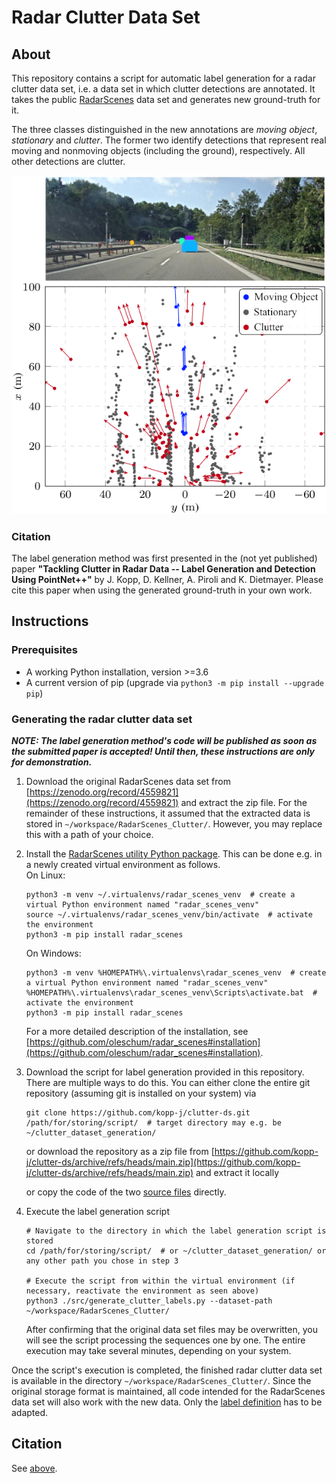 # Radar Clutter Data Set

## About

This repository contains a script for automatic label generation for a radar clutter data set, i.e. a data set in which clutter detections are annotated. It takes the public [RadarScenes](https://radar-scenes.com) data set and generates new ground-truth for it.

The three classes distinguished in the new annotations are *moving object*, *stationary* and *clutter*. The former two identify detections that represent real moving and nonmoving objects (including the ground), respectively. All other detections are clutter.

![Example image labeled clutter](Example_Image.png)

### Citation

The label generation method was first presented in the (not yet published) paper **"Tackling Clutter in Radar Data -- Label Generation and Detection Using PointNet++"** by J. Kopp, D. Kellner, A. Piroli and K. Dietmayer. Please cite this paper when using the generated ground-truth in your own work.
<!-- This creates a collapsed block: 
<details><summary>BibTeX</summary>
TODO
</details>
-->

## Instructions

### Prerequisites

* A working Python installation, version >=3.6
* A current version of pip (upgrade via `python3 -m pip install --upgrade pip`)

### Generating the radar clutter data set

***NOTE: The label generation method's code will be published as soon as the submitted paper is accepted! Until then, these instructions are only for demonstration.***

1. Download the original RadarScenes data set from [https://zenodo.org/record/4559821](https://zenodo.org/record/4559821) and extract the zip file. For the remainder of these instructions, it assumed that the extracted data is stored in `~/workspace/RadarScenes_Clutter/`. However, you may replace this with a path of your choice.

2. Install the [RadarScenes utility Python package](https://github.com/oleschum/radar_scenes). This can be done e.g. in a newly created virtual environment as follows.\
    On Linux:
    ```shell
    python3 -m venv ~/.virtualenvs/radar_scenes_venv  # create a virtual Python environment named "radar_scenes_venv"
    source ~/.virtualenvs/radar_scenes_venv/bin/activate  # activate the environment
    python3 -m pip install radar_scenes
    ```
    On Windows:
    ```shell
    python3 -m venv %HOMEPATH%\.virtualenvs\radar_scenes_venv  # create a virtual Python environment named "radar_scenes_venv"
    %HOMEPATH%\.virtualenvs\radar_scenes_venv\Scripts\activate.bat  # activate the environment
    python3 -m pip install radar_scenes
    ```
    For a more detailed description of the installation, see [https://github.com/oleschum/radar_scenes#installation](https://github.com/oleschum/radar_scenes#installation).

3. Download the script for label generation provided in this repository. There are multiple ways to do this. You can either clone the entire git repository (assuming git is installed on your system) via
    ```shell
    git clone https://github.com/kopp-j/clutter-ds.git /path/for/storing/script/  # target directory may e.g. be ~/clutter_dataset_generation/
    ```
    or download the repository as a zip file from [https://github.com/kopp-j/clutter-ds/archive/refs/heads/main.zip](https://github.com/kopp-j/clutter-ds/archive/refs/heads/main.zip) and extract it locally
    
    or copy the code of the two [source files](https://github.com/kopp-j/clutter-ds/tree/main/src) directly.

4. Execute the label generation script
    ```shell
    # Navigate to the directory in which the label generation script is stored
    cd /path/for/storing/script/  # or ~/clutter_dataset_generation/ or any other path you chose in step 3
    
    # Execute the script from within the virtual environment (if necessary, reactivate the environment as seen above)
    python3 ./src/generate_clutter_labels.py --dataset-path ~/workspace/RadarScenes_Clutter/
    ```
    After confirming that the original data set files may be overwritten, you will see the script processing the sequences one by one. The entire execution may take several minutes, depending on your system.

Once the script's execution is completed, the finished radar clutter data set is available in the directory `~/workspace/RadarScenes_Clutter/`. Since the original storage format is maintained, all code intended for the RadarScenes data set will also work with the new data. Only the [label definition](https://github.com/kopp-j/clutter-ds/blob/main/src/clutter_labels.py) has to be adapted.

## Citation

See [above](https://github.com/kopp-j/clutter-ds/edit/main/README.md#citation).
